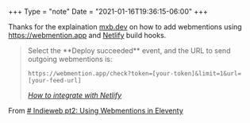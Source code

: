 +++
Type = "note"
Date = "2021-01-16T19:36:15-06:00"
+++

Thanks for the explaination <a href="https://mxb.dev" class="h-card">mxb.dev</a> on how to add webmentions using <https://webmention.app> and [Netlify](https://netlify.com) build hooks.

<blockquote class="h-cite u-quotation-of">
<p>Select the **Deploy succeeded** event, and the URL to send outgoing webmentions is:</p>
<p><code>https://webmention.app/check?token=[your-token]&amp;limit=1&amp;url=[your-feed-url]</code></p>
<p><cite><a class="u-url" href="https://webmention.app/docs#how-to-integrate-with-netlify">How to integrate with Netlify</a></cite></p>
</blockquote>

From <a class="u-in-reply-to" href="https://mxb.dev/blog/using-webmentions-on-static-sites/"># Indieweb pt2: Using Webmentions in Eleventy</a>
